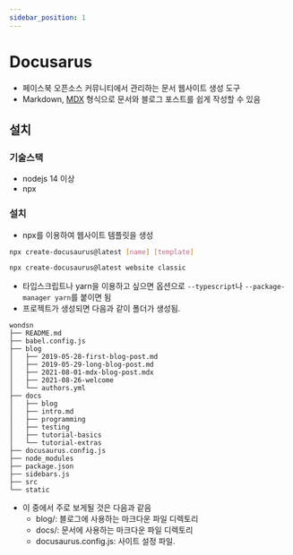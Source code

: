 ```yaml
---
sidebar_position: 1
---
```


# Docusarus

- 페이스북 오픈소스 커뮤니티에서 관리하는 문서 웹사이트 생성 도구
- Markdown, [MDX](https://mdxjs.com/) 형식으로 문서와 블로그 포스트를 쉽게 작성할 수 있음

## 설치

### 기술스택

- nodejs 14 이상
- npx

### 설치

- npx를 이용하여 웹사이트 템플릿을 생성
```bash
npx create-docusaurus@latest [name] [template]
```
```bash
npx create-docusaurus@latest website classic
```

- 타입스크립트나 yarn을 이용하고 싶으면 옵션으로 `--typescript`나 `--package-manager yarn`를 붙이면 됨
- 프로젝트가 생성되면 다음과 같이 폴더가 생성됨.
```plain
wondsn
├── README.md
├── babel.config.js
├── blog
│   ├── 2019-05-28-first-blog-post.md
│   ├── 2019-05-29-long-blog-post.md
│   ├── 2021-08-01-mdx-blog-post.mdx
│   ├── 2021-08-26-welcome
│   └── authors.yml
├── docs
│   ├── blog
│   ├── intro.md
│   ├── programming
│   ├── testing
│   ├── tutorial-basics
│   └── tutorial-extras
├── docusaurus.config.js
├── node_modules
├── package.json
├── sidebars.js
├── src
└── static

```
- 이 중에서 주로 보게될 것은 다음과 같음
  - blog/: 블로그에 사용하는 마크다운 파일 디렉토리
  - docs/: 문서에 사용하는 마크다운 파일 디렉토리
  - docusaurus.config.js: 사이트 설정 파일.